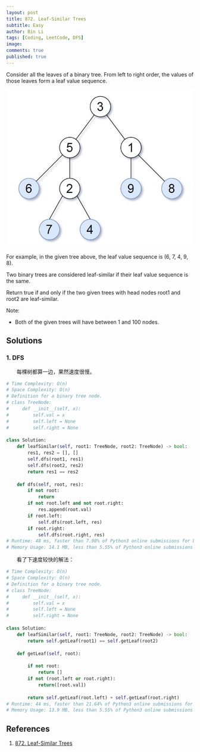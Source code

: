```yaml
---
layout: post
title: 872. Leaf-Similar Trees
subtitle: Easy
author: Bin Li
tags: [Coding, LeetCode, DFS]
image: 
comments: true
published: true
---
```


Consider all the leaves of a binary tree.  From left to right order, the values of those leaves form a leaf value sequence.

![](/img/media/15719912227687.jpg)


For example, in the given tree above, the leaf value sequence is (6, 7, 4, 9, 8).

Two binary trees are considered leaf-similar if their leaf value sequence is the same.

Return true if and only if the two given trees with head nodes root1 and root2 are leaf-similar.

 

Note:

* Both of the given trees will have between 1 and 100 nodes.

## Solutions
### 1. DFS
　　每棵树都算一边，果然速度很慢。

```python
# Time Complexity: O(n)
# Space Complexity: O(n)
# Definition for a binary tree node.
# class TreeNode:
#     def __init__(self, x):
#         self.val = x
#         self.left = None
#         self.right = None

class Solution:
    def leafSimilar(self, root1: TreeNode, root2: TreeNode) -> bool:
        res1, res2 = [], []
        self.dfs(root1, res1)
        self.dfs(root2, res2)
        return res1 == res2
    
    def dfs(self, root, res):
        if not root:
            return
        if not root.left and not root.right:
            res.append(root.val)
        if root.left:
            self.dfs(root.left, res)
        if root.right:
            self.dfs(root.right, res)
# Runtime: 48 ms, faster than 7.98% of Python3 online submissions for Leaf-Similar Trees.
# Memory Usage: 14.1 MB, less than 5.55% of Python3 online submissions for Leaf-Similar Trees.
```

　　看了下速度较快的解法：

```python
# Time Complexity: O(n)
# Space Complexity: O(n)
# Definition for a binary tree node.
# class TreeNode:
#     def __init__(self, x):
#         self.val = x
#         self.left = None
#         self.right = None

class Solution:
    def leafSimilar(self, root1: TreeNode, root2: TreeNode) -> bool:
        return self.getLeaf(root1) == self.getLeaf(root2)
    
    def getLeaf(self, root):
        
        if not root:
            return []
        if not (root.left or root.right):
            return([root.val])
        
        return self.getLeaf(root.left) + self.getLeaf(root.right)
# Runtime: 44 ms, faster than 21.64% of Python3 online submissions for Leaf-Similar Trees.
# Memory Usage: 13.9 MB, less than 5.55% of Python3 online submissions for Leaf-Similar Trees.
```
## References
1. [872. Leaf-Similar Trees](https://leetcode.com/problems/leaf-similar-trees/)